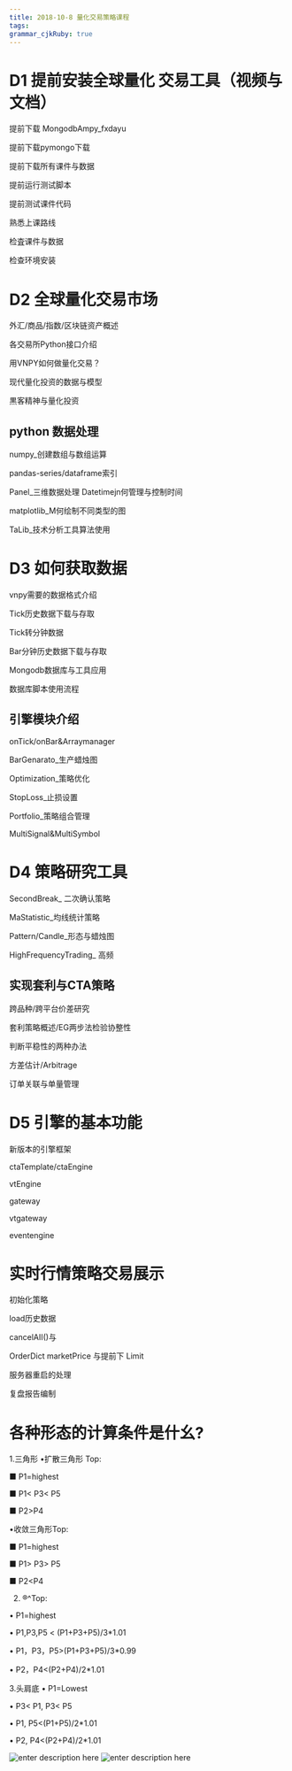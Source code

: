 ```yaml
---
title: 2018-10-8 量化交易策略课程
tags: 
grammar_cjkRuby: true
---
```

# D1 提前安装全球量化 交易工具（视频与文档）

提前下载 MongodbAmpy_fxdayu 

提前下载pymongo下载 

提前下载所有课件与数据

提前运行测试脚本 

提前测试课件代码

熟悉上课路线 

检査课件与数据 

检查环境安装

# D2 全球量化交易市场
外汇/商品/指数/区块链资产概述

各交易所Python接口介绍

用VNPY如何做量化交易？

现代量化投资的数据与模型 

黒客精神与量化投资

## python 数据处理

numpy_创建数组与数组运算

pandas-series/dataframe索引

Panel_三维数据处理 Datetimejn何管理与控制时间

matplotlib_M何绘制不同类型的图

TaLib_技术分析工具算法使用

# D3 如何获取数据
vnpy需要的数据格式介绍 

Tick历史数据下载与存取 

Tick转分钟数据 

Bar分钟历史数据下载与存取 

Mongodb数据库与工具应用 

数据库脚本使用流程
## 引擎模块介绍
onTick/onBar&Arraymanager 

BarGenarato_生产蜡烛图 

Optimization_策略优化 

StopLoss_止损设置 

Portfolio_策略组合管理 

MultiSignal&MultiSymbol

# D4 策略研究工具

SecondBreak_ 二次确认策略 

MaStatistic_均线统计策略 

Pattern/Candle_形态与蜡烛图 

HighFrequencyTrading_ 高频

## 实现套利与CTA策略

跨品种/跨平台价差研究 

套利策略概述/EG两步法检验协整性

判断平稳性的两种办法 

方差估计/Arbitrage 

订单关联与单量管理

# D5 引擎的基本功能

新版本的引擎框架

ctaTemplate/ctaEngine

vtEngine

gateway

vtgateway

eventengine

# 实时行情策略交易展示

初始化策略 

load历史数据 

cancelAII()与 

OrderDict marketPrice 与提前下 Limit 

服务器重启的处理

复盘报告编制


# 各种形态的计算条件是什幺?


1.三角形 •扩散三角形 Top:

■	P1=highest

■	P1< P3< P5

■	P2>P4

•收敛三角形Top:

■	P1=highest

■	P1> P3> P5

■	P2<P4

2.	®^Top:

•	P1=highest

•	P1,P3,P5 < (P1+P3+P5)/3*1.01

•	P1，P3，P5>(P1+P3+P5)/3*0.99

•	P2，P4<(P2+P4)/2*1.01

3.头肩底
•	P1=Lowest

•	P3< P1, P3< P5

•	P1, P5<(P1+P5)/2*1.01

•	P2, P4<(P2+P4)/2*1.01

![enter description here](https://www.github.com/sharmer156/xiaoshujiangimg/raw/master/小书匠/1538994833122.png)
![enter description here](https://www.github.com/sharmer156/xiaoshujiangimg/raw/master/小书匠/1538994823469.png)
